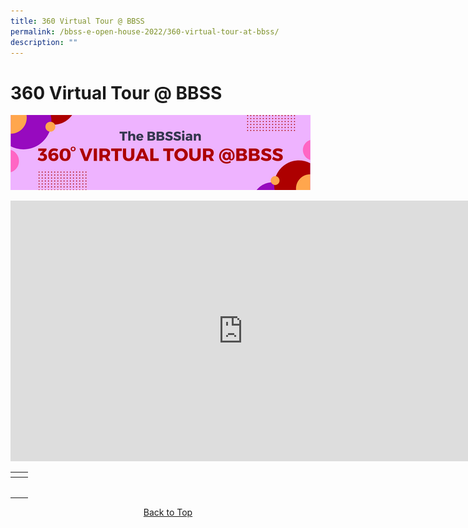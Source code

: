 ```yaml
---
title: 360 Virtual Tour @ BBSS
permalink: /bbss-e-open-house-2022/360-virtual-tour-at-bbss/
description: ""
---
```

<a id="top"></a>
# 360 Virtual Tour @ BBSS

![](/images/Bbss%20e%20open%20house%202022/4_360%20Virtual%20tour%20at%20BBSS.png)

<iframe width="743" height="417" src="https://www.youtube.com/embed/C4eeYHPCv2A" title="BBSS 360 VR INTRODUCTION" frameborder="0" allow="accelerometer; autoplay; clipboard-write; encrypted-media; gyroscope; picture-in-picture" allowfullscreen></iframe>

<table>
<thead>
  <tr>
    <th></th>
    <th></th>
  </tr>
</thead>
<tbody>
  <tr>
    <td></td>
    <td></td>
  </tr>
  <tr>
    <td></td>
    <td></td>
  </tr>
	  <tr>
    <td></td>
    <td></td>
  </tr>
  <tr>
    <td></td>
    <td></td>
  </tr>
	  <tr>
    <td></td>
    <td></td>
  </tr>
  <tr>
    <td></td>
    <td></td>
  </tr>
</tbody>
</table>

<center><a href="#top">Back to Top</a></center>